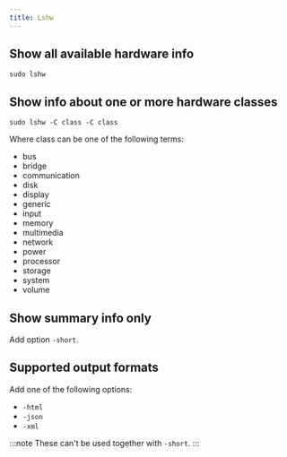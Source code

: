 ```yaml
---
title: Lshw
---
```


## Show all available hardware info

```
sudo lshw
```

## Show info about one or more hardware classes

```
sudo lshw -C class -C class
```

Where class can be one of the following terms:

- bus
- bridge
- communication
- disk
- display
- generic
- input
- memory
- multimedia
- network
- power
- processor
- storage
- system
- volume

## Show summary info only

Add option `-short`.

## Supported output formats

Add one of the following options:

- `-html`
- `-json`
- `-xml`

:::note
These can't be used together with `-short`.
:::
